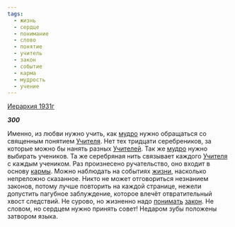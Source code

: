 ```yaml
---
tags:
  - жизнь
  - сердце
  - понимание
  - слово
  - понятие
  - учитель
  - закон
  - событие
  - карма
  - мудрость
  - учение
---
```

[Иерархия 1931г](https://127.0.0.1:4002/agni/1931)

___300___

Именно, из любви нужно учить, как [мудро](../../../tags/#мудрость) нужно обращаться со священным понятием [Учителя](../../../tags/#учитель). Нет тех тридцати серебреников, за которые можно бы нанять разных [Учителей](../../../tags/#учитель). Так же [мудро](../../../tags/#мудрость) нужно выбирать учеников. Та же серебряная нить связывает каждого [Учителя](../../../tags/#учитель) с каждым учеником. Раз произнесено ручательство, оно входит в основу [кармы](../../../tags/#карма). Можно наблюдать на событиях [жизни](../../../tags/#жизнь), насколько непреложно сказанное. Никто не может отговориться незнанием законов, потому лучше повторить на каждой странице, нежели допустить пагубное заблуждение, которое влечёт отвратительный хвост следствий. Не сурово, но жизненно надо [понимать](../../../tags/#понимание) [закон](../../../tags/#закон). Не словом, но сердцем нужно принять совет! Недаром зубы положены затвором языка.   

